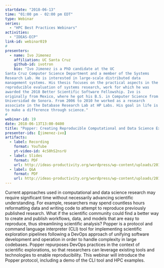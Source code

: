 ```yaml
---
startdate: "2018-06-13"
time: "01:00 pm - 02:00 pm EDT"
type: Webinar
series:
  - "HPC Best Practices Webinars"
activities:
  - "IDEAS-ECP"
link-id: webinar019
#
presenters:
  - name: Ivo Jimenez
    affiliation: UC Santa Cruz
    github-id: ivotron
    bio: "Ivo Jimenez is a PhD candidate at the UC
Santa Cruz Computer Science Department and a member of the Systems
Research Lab. He is interested in large-scale distributed data
management systems. His thesis focuses on the practical aspects in the
reproducible evaluation of systems research, work for which he was
awarded the 2018 Better Scientific Software Fellowship. Ivo is
originally from Mexico, where he got his B.S. in Computer Science from
Universidad de Sonora. From 2006 to 2010 he worked as a research
associate in the Database Research Lab at HP Labs. His goal in life is
to make a difference through science."
#
webinar-id: 19
date: 2018-06-13T13:00-0400
title: "Popper: Creating Reproducible Computational and Data Science Experimentation Pipelines"
presenter-ids: [jimenez-ivo]
artifacts:
  - label: Recording
    format: YouTube
    yt-video-id: 4cS0hS2nsrU
  - label: Slides
    format: PDF
    url: http://ideas-productivity.org/wordpress/wp-content/uploads/2018/06/webinar019-popper.pdf
  - label: Q&A
    format: PDF
    url: http://ideas-productivity.org/wordpress/wp-content/uploads/2018/06/webinar019-qa.pdf
---
```

Current approaches used in computational and data science research may
require significant time without necessarily advancing scientific
understanding. For example, researchers may spend countless hours
reformatting data and writing code to attempt to reproduce previously
published research. What if the scientific community could find a
better way to create and publish workflows, data, and models that are
easy to reproduce, thus streamlining scientific analysis? Popper is a
protocol and command language interpreter (CLI) tool for implementing
scientific exploration pipelines following a DevOps approach of
unifying software development and operation in order to handle
complexity in large codebases. Popper repurposes DevOps practices in
the context of scientific explorations, so that researchers can
leverage existing tools and technologies to enable
reproducibility. This webinar will introduce the Popper protocol,
including a demo of the CLI tool and HPC examples.
